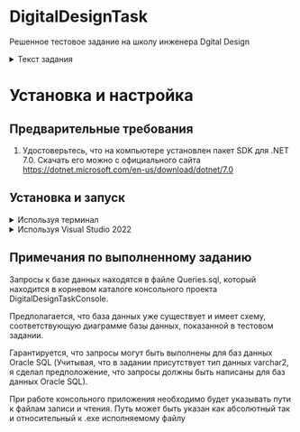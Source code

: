 # DigitalDesignTask

Решенное тестовое задание на школу инженера Dgital Design

<details>
  <summary>Текст задания</summary>

Задание 1.
Дана БД, имеющая  две таблицы: сотрудники и подразделение.
Необходимо написать 4 запроса.

Напишите запросы, которые выведут:
- Сотрудника с максимальной заработной платой.
- Вывести одно число: максимальную длину цепочки руководителей по таблице сотрудников (вычислить глубину дерева).
- Отдел, с максимальной суммарной зарплатой сотрудников. 
- Сотрудника, чье имя начинается на «Р» и заканчивается на «н».

Задание 2.

Напишите консольное приложение на C#, которое на вход принимает большой текстовый файл (например «Война и мир», можно взять отсюда http://az.lib.ru/). На выходе создает текстовый файл с перечислением всех уникальных слов встречающихся в тесте и количеством их употреблений, отсортированный в порядке убывания количества употреблений, например:

d'artifice		50

говорит		48

значительно		30

</details>

# Установка и настройка

## Предварительные требования

1. Удостоверьтесь, что на компьютере установлен пакет SDK для .NET 7.0. Скачать его можно с официального сайта https://dotnet.microsoft.com/en-us/download/dotnet/7.0

## Установка и запуск

<details>
  <summary>Используя терминал</summary>

1. Клонируйте приложение с помощью команды git:
```
git clone https://github.com/pfhil/DigitalDesignTask.git
```
2. Перейдите в каталог консольного проекта с помощью команды:
```
cd DigitalDesignTask/DigitalDesignTaskConsole
```
3. Чтобы запустить приложение выполните команду:
```
dotnet run
```

</details>

<details>
  <summary>Используя Visual Studio 2022</summary>
  
1. Скачайте архив проекта (Кнопка Code->Download ZIP)
2. Разархивируйте его
3. Откройте каталог DigitalDesignTask-master и в нем при помощи Visual Studio 2022 откройте DigitalDesignTask.sln

Далее используя Visual Studio 2022

4. Назначьте в качестве запускаемого проекта по умолчанию - проект DigitalDesignTaskConsole. Для этого, нажмите правой кнопкой мыши на проект DigitalDesignTaskConsole и в выпадающем меню нажмите кнопку "Set as Startup Project"
5. Запустите проект (кнопка Start в меню сверху или F5 на клавиатуре)

</details>

## Примечания по выполненному заданию

Запросы к базе данных находятся в файле Queries.sql, который находится в корневом каталоге консольного проекта DigitalDesignTaskConsole.

Предполагается, что база данных уже существует и имеет схему, соответствующую диаграмме базы данных, показанной в тестовом задании.

Гарантируется, что запросы могут быть выполнены для баз данных Oracle SQL (Учитывая, что в задании присутствует тип данных varchar2, я сделал предположение, что запросы должны быть написаны для баз данных Oracle SQL).

При работе консольного приложения необходимо будет указывать пути к файлам записи и чтения. Путь может быть указан как абсолютный так и относительный к .exe исполняемому файлу
